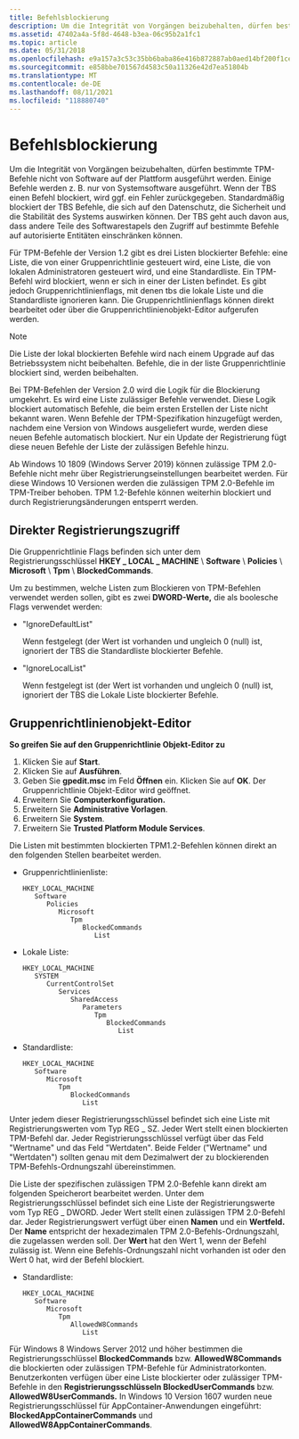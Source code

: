 ```yaml
---
title: Befehlsblockierung
description: Um die Integrität von Vorgängen beizubehalten, dürfen bestimmte TPM-Befehle nicht von Software auf der Plattform ausgeführt werden.
ms.assetid: 47402a4a-5f8d-4648-b3ea-06c95b2a1fc1
ms.topic: article
ms.date: 05/31/2018
ms.openlocfilehash: e9a157a3c53c35bb6baba86e416b872887ab0aed14bf200f1ce6a234a2a354e4
ms.sourcegitcommit: e858bbe701567d4583c50a11326e42d7ea51804b
ms.translationtype: MT
ms.contentlocale: de-DE
ms.lasthandoff: 08/11/2021
ms.locfileid: "118880740"
---
```

# <a name="command-blocking"></a>Befehlsblockierung

Um die Integrität von Vorgängen beizubehalten, dürfen bestimmte TPM-Befehle nicht von Software auf der Plattform ausgeführt werden. Einige Befehle werden z. B. nur von Systemsoftware ausgeführt. Wenn der TBS einen Befehl blockiert, wird ggf. ein Fehler zurückgegeben. Standardmäßig blockiert der TBS Befehle, die sich auf den Datenschutz, die Sicherheit und die Stabilität des Systems auswirken können. Der TBS geht auch davon aus, dass andere Teile des Softwarestapels den Zugriff auf bestimmte Befehle auf autorisierte Entitäten einschränken können.

Für TPM-Befehle der Version 1.2 gibt es drei Listen blockierter Befehle: eine Liste, die von einer Gruppenrichtlinie gesteuert wird, eine Liste, die von lokalen Administratoren gesteuert wird, und eine Standardliste. Ein TPM-Befehl wird blockiert, wenn er sich in einer der Listen befindet. Es gibt jedoch Gruppenrichtlinienflags, mit denen tbs die lokale Liste und die Standardliste ignorieren kann. Die Gruppenrichtlinienflags können direkt bearbeitet oder über die Gruppenrichtlinienobjekt-Editor aufgerufen werden.

> [!Note]  
> Die Liste der lokal blockierten Befehle wird nach einem Upgrade auf das Betriebssystem nicht beibehalten. Befehle, die in der liste Gruppenrichtlinie blockiert sind, werden beibehalten.

 

Bei TPM-Befehlen der Version 2.0 wird die Logik für die Blockierung umgekehrt. Es wird eine Liste zulässiger Befehle verwendet. Diese Logik blockiert automatisch Befehle, die beim ersten Erstellen der Liste nicht bekannt waren. Wenn Befehle der TPM-Spezifikation hinzugefügt werden, nachdem eine Version von Windows ausgeliefert wurde, werden diese neuen Befehle automatisch blockiert. Nur ein Update der Registrierung fügt diese neuen Befehle der Liste der zulässigen Befehle hinzu.

Ab Windows 10 1809 (Windows Server 2019) können zulässige TPM 2.0-Befehle nicht mehr über Registrierungseinstellungen bearbeitet werden. Für diese Windows 10 Versionen werden die zulässigen TPM 2.0-Befehle im TPM-Treiber behoben. TPM 1.2-Befehle können weiterhin blockiert und durch Registrierungsänderungen entsperrt werden. 

## <a name="direct-registry-access"></a>Direkter Registrierungszugriff

Die Gruppenrichtlinie Flags befinden sich unter dem Registrierungsschlüssel **HKEY \_ LOCAL \_ MACHINE** \\ **Software** \\ **Policies** \\ **Microsoft** \\ **Tpm** \\ **BlockedCommands**.

Um zu bestimmen, welche Listen zum Blockieren von TPM-Befehlen verwendet werden sollen, gibt es zwei **DWORD-Werte,** die als boolesche Flags verwendet werden:

-   "IgnoreDefaultList"

    Wenn festgelegt (der Wert ist vorhanden und ungleich 0 (null) ist, ignoriert der TBS die Standardliste blockierter Befehle.

-   "IgnoreLocalList"

    Wenn festgelegt ist (der Wert ist vorhanden und ungleich 0 (null) ist, ignoriert der TBS die Lokale Liste blockierter Befehle.

## <a name="group-policy-object-editor"></a>Gruppenrichtlinienobjekt-Editor

**So greifen Sie auf den Gruppenrichtlinie Objekt-Editor zu**

1.  Klicken Sie auf **Start**.
2.  Klicken Sie auf **Ausführen**.
3.  Geben Sie **gpedit.msc** im Feld **Öffnen** ein. Klicken Sie auf **OK**. Der Gruppenrichtlinie Objekt-Editor wird geöffnet.
4.  Erweitern Sie **Computerkonfiguration.**
5.  Erweitern Sie **Administrative Vorlagen**.
6.  Erweitern Sie **System**.
7.  Erweitern Sie **Trusted Platform Module Services**.

Die Listen mit bestimmten blockierten TPM1.2-Befehlen können direkt an den folgenden Stellen bearbeitet werden.

-   Gruppenrichtlinienliste:

    ```
    HKEY_LOCAL_MACHINE
       Software
          Policies
             Microsoft
                Tpm
                   BlockedCommands
                      List
    ```

-   Lokale Liste:

    ```
    HKEY_LOCAL_MACHINE
       SYSTEM
          CurrentControlSet
             Services
                SharedAccess
                   Parameters
                      Tpm
                         BlockedCommands
                            List
    ```

-   Standardliste:

    ```
    HKEY_LOCAL_MACHINE
       Software
          Microsoft
             Tpm
                BlockedCommands
                   List
    ```

Unter jedem dieser Registrierungsschlüssel befindet sich eine Liste mit Registrierungswerten vom Typ REG \_ SZ. Jeder Wert stellt einen blockierten TPM-Befehl dar. Jeder Registrierungsschlüssel verfügt über das Feld "Wertname" und das Feld "Wertdaten". Beide Felder ("Wertname" und "Wertdaten") sollten genau mit dem Dezimalwert der zu blockierenden TPM-Befehls-Ordnungszahl übereinstimmen.

Die Liste der spezifischen zulässigen TPM 2.0-Befehle kann direkt am folgenden Speicherort bearbeitet werden. Unter dem Registrierungsschlüssel befindet sich eine Liste der Registrierungswerte vom Typ REG \_ DWORD. Jeder Wert stellt einen zulässigen TPM 2.0-Befehl dar. Jeder Registrierungswert verfügt über einen **Namen** und ein **Wertfeld.** Der **Name** entspricht der hexadezimalen TPM 2.0-Befehls-Ordnungszahl, die zugelassen werden soll. Der **Wert** hat den Wert 1, wenn der Befehl zulässig ist. Wenn eine Befehls-Ordnungszahl nicht vorhanden ist oder den Wert 0 hat, wird der Befehl blockiert.

-   Standardliste:

    ```
    HKEY_LOCAL_MACHINE
       Software
          Microsoft
             Tpm
                AllowedW8Commands
                   List
    ```

Für Windows 8 Windows Server 2012 und höher bestimmen die Registrierungsschlüssel **BlockedCommands** bzw. **AllowedW8Commands** die blockierten oder zulässigen TPM-Befehle für Administratorkonten. Benutzerkonten verfügen über eine Liste blockierter oder zulässiger TPM-Befehle in den **Registrierungsschlüsseln BlockedUserCommands** bzw. **AllowedW8UserCommands.** In Windows 10 Version 1607 wurden neue Registrierungsschlüssel für AppContainer-Anwendungen eingeführt: **BlockedAppContainerCommands** und **AllowedW8AppContainerCommands**.

 

 




